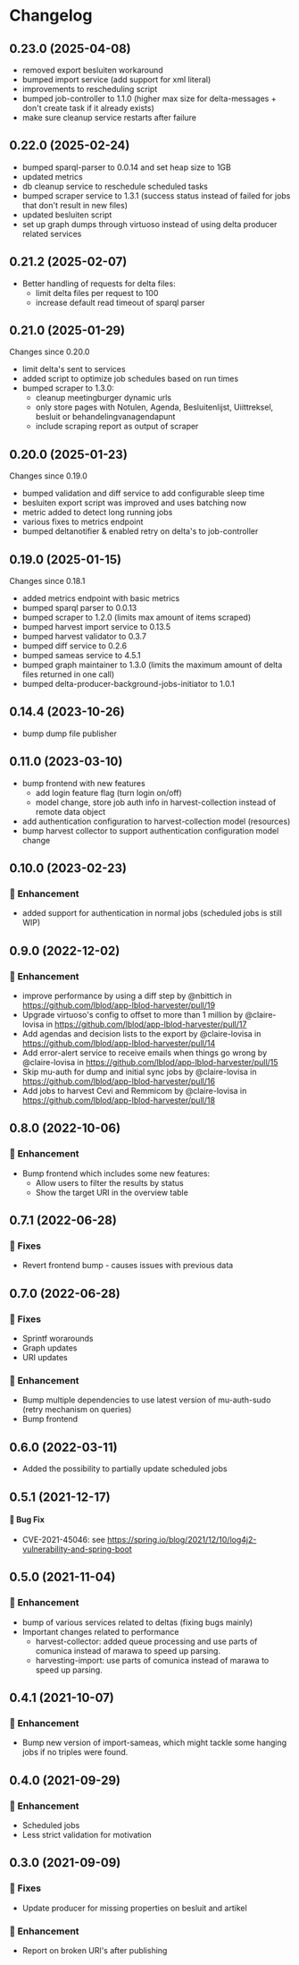 # Changelog

## 0.23.0 (2025-04-08)
- removed export besluiten workaround
- bumped import service (add support for xml literal)
- improvements to rescheduling script
- bumped job-controller to 1.1.0 (higher max size for delta-messages + don't create task if it already exists)
- make sure cleanup service restarts after failure

## 0.22.0 (2025-02-24)
- bumped sparql-parser to 0.0.14 and set heap size to 1GB
- updated metrics
- db cleanup service to reschedule scheduled tasks
- bumped scraper service to 1.3.1 (success status instead of failed for jobs that don't result in new files)
- updated besluiten script
- set up graph dumps through virtuoso instead of using delta producer related services 

## 0.21.2 (2025-02-07)
- Better handling of requests for delta files:
  - limit delta files per request to 100
  - increase default read timeout of sparql parser

## 0.21.0 (2025-01-29)
Changes since 0.20.0

- limit delta's sent to services
- added script to optimize job schedules based on run times
- bumped scraper to 1.3.0: 
   - cleanup meetingburger dynamic urls
   - only store pages with Notulen, Agenda, Besluitenlijst, Uiittreksel, besluit or behandelingvanagendapunt
   - include scraping report as output of scraper
   
## 0.20.0 (2025-01-23)
Changes since 0.19.0

- bumped validation and diff service to add configurable sleep time
- besluiten export script was improved and uses batching now
- metric added to detect long running jobs
- various fixes to metrics endpoint
- bumped deltanotifier & enabled retry on delta's to job-controller

## 0.19.0 (2025-01-15)
Changes since 0.18.1

- added metrics endpoint with basic metrics
- bumped sparql parser to 0.0.13 
- bumped scraper to 1.2.0 (limits max amount of items scraped)
- bumped harvest import service to 0.13.5
- bumped harvest validator to 0.3.7
- bumped diff service to 0.2.6
- bumped sameas service to 4.5.1
- bumped graph maintainer to 1.3.0 (limits the maximum amount of delta files returned in one call)
- bumped delta-producer-background-jobs-initiator to 1.0.1

## 0.14.4 (2023-10-26)
- bump dump file publisher
## 0.11.0 (2023-03-10)
- bump frontend with new features
  - add login feature flag (turn login on/off)
  - model change, store job auth info in harvest-collection instead of remote data object
- add authentication configuration to harvest-collection model (resources)
- bump harvest collector to support authentication configuration model change
## 0.10.0 (2023-02-23)
### :rocket: Enhancement
 - added support for authentication in normal jobs (scheduled jobs is still WIP)
## 0.9.0 (2022-12-02)
### :rocket: Enhancement
- improve performance by using a diff step by @nbittich in https://github.com/lblod/app-lblod-harvester/pull/19
- Upgrade virtuoso's config to offset to more than 1 million by @claire-lovisa in https://github.com/lblod/app-lblod-harvester/pull/17
- Add agendas and decision lists to the export by @claire-lovisa in https://github.com/lblod/app-lblod-harvester/pull/14
- Add error-alert service to receive emails when things go wrong by @claire-lovisa in https://github.com/lblod/app-lblod-harvester/pull/15
- Skip mu-auth for dump and initial sync jobs by @claire-lovisa in https://github.com/lblod/app-lblod-harvester/pull/16
- Add jobs to harvest Cevi and Remmicom by @claire-lovisa in https://github.com/lblod/app-lblod-harvester/pull/18
## 0.8.0 (2022-10-06)
### :rocket: Enhancement
- Bump frontend which includes some new features:
  - Allow users to filter the results by status
  - Show the target URI in the overview table
## 0.7.1 (2022-06-28)
### :bug: Fixes
- Revert frontend bump - causes issues with previous data
## 0.7.0 (2022-06-28)
### :bug: Fixes
- Sprintf worarounds
- Graph updates
- URI updates
### :rocket: Enhancement
- Bump multiple dependencies to use latest version of mu-auth-sudo (retry mechanism on queries)
- Bump frontend
## 0.6.0 (2022-03-11)
- Added the possibility to partially update scheduled jobs
## 0.5.1 (2021-12-17)
#### :bug: Bug Fix
- CVE-2021-45046: see https://spring.io/blog/2021/12/10/log4j2-vulnerability-and-spring-boot

## 0.5.0 (2021-11-04)
### :rocket: Enhancement
- bump of various services related to deltas (fixing bugs mainly)
- Important changes related to performance
  - harvest-collector: added queue processing and use parts of comunica instead of marawa to speed up parsing.
  - harvesting-import: use parts of comunica instead of marawa to speed up parsing.

## 0.4.1 (2021-10-07)
### :rocket: Enhancement
 - Bump new version of import-sameas, which might tackle some hanging jobs if no triples were found.
## 0.4.0 (2021-09-29)
### :rocket: Enhancement
 - Scheduled jobs
 - Less strict validation for motivation
## 0.3.0 (2021-09-09)
### :bug: Fixes
 - Update producer for missing properties on besluit and artikel
### :rocket: Enhancement
 - Report on broken URl's after publishing
